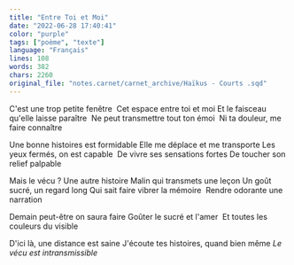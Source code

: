 ```yaml
---
title: "Entre Toi et Moi"
date: "2022-06-28 17:40:41"
color: "purple"
tags: ["poème", "texte"]
language: "Français"
lines: 108
words: 382
chars: 2260
original_file: "notes.carnet/carnet_archive/Haïkus - Courts .sqd"
---
```


C'est une trop petite fenêtre 
Cet espace entre toi et moi
Et le faisceau qu'elle laisse paraître 
Ne peut transmettre tout ton émoi 
Ni ta douleur, me faire connaître 

Une bonne histoires est formidable
Elle me déplace et me transporte
Les yeux fermés, on est capable 
De vivre ses sensations fortes
De toucher son relief palpable

Mais le vécu ? Une autre histoire
Malin qui transmets une leçon
Un goût sucré, un regard long
Qui sait faire vibrer la mémoire 
Rendre odorante une narration 

Demain peut-être on saura faire
Goûter le sucré et l'amer 
Et toutes les couleurs du visible 

D'ici là, une distance est saine
J'écoute tes histoires, quand bien même
*Le vécu est intransmissible*
